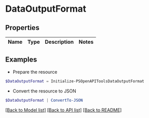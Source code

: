 # DataOutputFormat
## Properties

Name | Type | Description | Notes
------------ | ------------- | ------------- | -------------

## Examples

- Prepare the resource
```powershell
$DataOutputFormat = Initialize-PSOpenAPIToolsDataOutputFormat 
```

- Convert the resource to JSON
```powershell
$DataOutputFormat | ConvertTo-JSON
```

[[Back to Model list]](../README.md#documentation-for-models) [[Back to API list]](../README.md#documentation-for-api-endpoints) [[Back to README]](../README.md)

